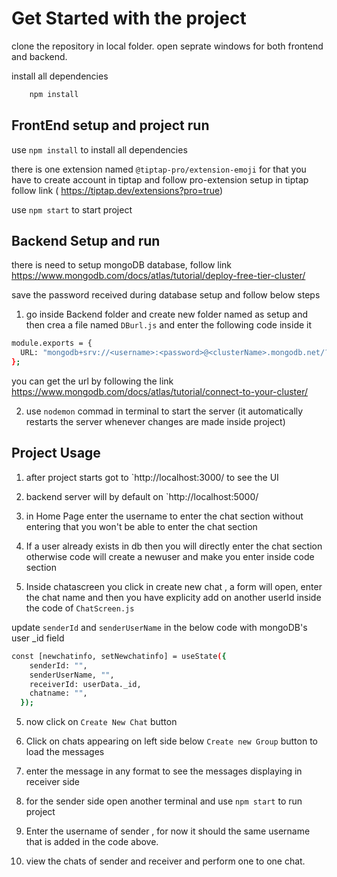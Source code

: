 # Get Started with the project

clone the repository in local folder.
open seprate windows for both frontend and backend.

install all dependencies

```bash
    npm install
```

## FrontEnd setup and project run

use `npm install` to install all dependencies

there is one extension named `@tiptap-pro/extension-emoji` for that you have to create account in tiptap and follow pro-extension setup in tiptap follow link ( https://tiptap.dev/extensions?pro=true)

use `npm start` to start project

## Backend Setup and run

there is need to setup mongoDB database,
follow link
https://www.mongodb.com/docs/atlas/tutorial/deploy-free-tier-cluster/

save the password received during database setup and follow below steps

1. go inside Backend folder and create new folder named as setup and then crea a file named `DBurl.js` and enter the following code inside it

```bash
module.exports = {
  URL: "mongodb+srv://<username>:<password>@<clusterName>.mongodb.net/?retryWrites=true&w=majority",
};
```

you can get the url by following the link
https://www.mongodb.com/docs/atlas/tutorial/connect-to-your-cluster/

2. use `nodemon` commad in terminal to start the server (it automatically restarts the server whenever changes are made inside project)

## Project Usage

1. after project starts got to `http://localhost:3000/ to see the UI

2. backend server will by default on `http://localhost:5000/

3. in Home Page enter the username to enter the chat section without entering that you won't be able to enter the chat section

4. If a user already exists in db then you will directly enter the chat section otherwise code will create a newuser and make you enter inside code section

5. Inside chatascreen you click in create new chat , a form will open, enter the chat name and then you have explicity add on another userId inside the code of `ChatScreen.js`

update `senderId` and `senderUserName` in the below code with mongoDB's user \_id field

```bash
const [newchatinfo, setNewchatinfo] = useState({
    senderId: "",
    senderUserName, "",
    receiverId: userData._id,
    chatname: "",
  });
```

5. now click on `Create New Chat` button

6. Click on chats appearing on left side below `Create new Group` button to load the messages

7. enter the message in any format to see the messages displaying in receiver side

8. for the sender side open another terminal and use `npm start` to run project

9. Enter the username of sender , for now it should the same username that is added in the code above.

10. view the chats of sender and receiver and perform one to one chat.
